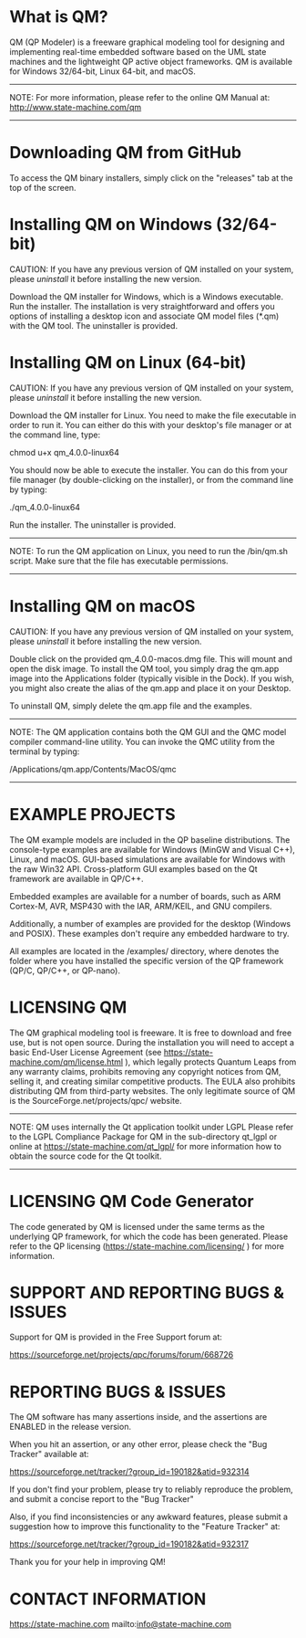 What is QM?
===========
QM (QP Modeler) is a freeware graphical modeling tool for designing and
implementing real-time embedded software based on the UML state machines
and the lightweight QP active object frameworks. QM is available for
Windows 32/64-bit, Linux 64-bit, and macOS.

****
NOTE: For more information, please refer to the online QM Manual at:
http://www.state-machine.com/qm
****

Downloading QM from GitHub
==========================
To access the QM binary installers, simply click on the "releases" tab
at the top of the screen. 


Installing QM on Windows (32/64-bit)
====================================
CAUTION: If you have any previous version of QM installed on your
system, please *uninstall* it before installing the new version.

Download the QM installer for Windows, which is a Windows executable.
Run the installer. The installation is very straightforward and offers
you options of installing a desktop icon and associate QM model files
(*.qm) with the QM tool. The uninstaller is provided.


Installing QM on Linux (64-bit)
===============================
CAUTION: If you have any previous version of QM installed on your
system, please *uninstall* it before installing the new version.

Download the QM installer for Linux. You need to make the file
executable in order to run it. You can either do this  with your
desktop's file manager or at the command line, type:

chmod u+x qm_4.0.0-linux64

You should now be able to execute the installer. You can do this from
your file manager (by double-clicking on the installer), or from the
command line by typing:

./qm_4.0.0-linux64

Run the installer. The uninstaller is provided.

****
NOTE: To run the QM application on Linux, you need to run the <qm
installation dir>/bin/qm.sh script. Make sure that the file has
executable permissions.
****


Installing QM on macOS
======================
CAUTION: If you have any previous version of QM installed on your
system, please *uninstall* it before installing the new version.

Double click on the provided qm_4.0.0-macos.dmg file. This will mount
and open the disk image. To install the QM tool, you simply drag the
qm.app image into the Applications folder (typically visible in the
Dock). If you wish, you might also create the alias of the qm.app and
place it on your Desktop.

To uninstall QM, simply delete the qm.app file and the examples.

****
NOTE: The QM application contains both the QM GUI and the QMC model
compiler command-line utility. You can invoke the QMC utility from the
terminal by typing:

/Applications/qm.app/Contents/MacOS/qmc
****


EXAMPLE PROJECTS
================
The QM example models are included in the QP baseline distributions. The
console-type examples are available for Windows (MinGW and Visual C++),
Linux, and macOS. GUI-based simulations are available for Windows with the
raw Win32 API. Cross-platform GUI examples based on the Qt framework are
available in QP/C++.

Embedded examples are available for a number of boards, such as ARM
Cortex-M, AVR, MSP430 with the IAR, ARM/KEIL, and GNU compilers.

Additionally, a number of examples are provided for the desktop (Windows
and POSIX). These examples don't require any embedded hardware to try.

All examples are located in the <qp>/examples/ directory, where <qp>
denotes the folder where you have installed the specific version of the
QP framework (QP/C, QP/C++, or QP-nano).


LICENSING QM
============
The QM graphical modeling tool is freeware. It is free to download and
free use, but is not open source. During the installation you will need
to accept a basic End-User License Agreement (see
https://state-machine.com/qm/license.html ), which legally protects
Quantum Leaps from any warranty claims, prohibits removing any copyright
notices from QM, selling it, and creating similar competitive products.
The EULA also prohibits distributing QM from third-party websites. The
only legitimate source of QM is the SourceForge.net/projects/qpc/ website.

****
NOTE: QM uses internally the Qt application toolkit under LGPL
Please refer to the LGPL Compliance Package for QM in the sub-directory
qt_lgpl or online at https://state-machine.com/qt_lgpl/ for
more information how to obtain the source code for the Qt toolkit.
****


LICENSING QM Code Generator
===========================
The code generated by QM is licensed under the same terms as the
underlying QP framework, for which the code has been generated. Please
refer to the QP licensing (https://state-machine.com/licensing/ ) for
more information.


SUPPORT AND REPORTING BUGS & ISSUES
===================================
Support for QM is provided in the Free Support forum at:

https://sourceforge.net/projects/qpc/forums/forum/668726


REPORTING BUGS & ISSUES
=======================
The QM software has many assertions inside, and the assertions are
ENABLED in the release version.

When you hit an assertion, or any other error, please check the "Bug
Tracker" available at:

https://sourceforge.net/tracker/?group_id=190182&atid=932314

If you don't find your problem, please try to reliably reproduce the
problem, and submit a concise report to the "Bug Tracker"

Also, if you find inconsistencies or any awkward features, please submit
a suggestion how to improve this functionality to the "Feature Tracker" at:

https://sourceforge.net/tracker/?group_id=190182&atid=932317

Thank you for your help in improving QM!


CONTACT INFORMATION
===================
https://state-machine.com
mailto:info@state-machine.com
